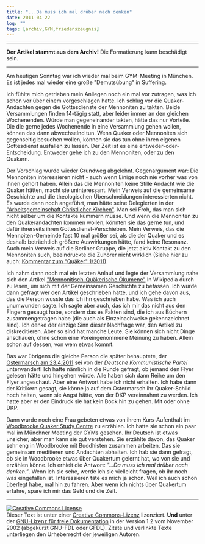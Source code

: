```yaml
---
title: "...Da muss ich mal drüber nach denken"
date: 2011-04-22
log: ""
tags: [archiv,GYM,friedenszeugnis]
---
```

<hr><b>Der Artikel stammt aus dem Archiv!</b> Die Formatierung kann beschädigt sein.<hr>

Am heutigen Sonntag war ich wieder mal beim GYM-Meeting in München. Es ist jedes mal wieder eine große "Demutsübung" in Suffering.  

Ich fühlte mich getrieben mein Anliegen noch ein mal vor zutragen, was ich schon vor über einem vorgeschlagen hatte. Ich schlug vor die Quaker-Andachten gegen die Gottesdienste der Mennoniten zu takten. Beide Versammlungen finden 14-tägig statt, aber leider immer an den gleichen Wochenenden. Würde man gegeneinander takten, hätte das nur Vorteile. Die die gerne jedes Wochenende in eine Versammlung gehen wollen, können das dann abwechselnd tun. Wenn Quaker oder Mennoniten sich gegenseitig besuchen wollen, können sie das tun ohne ihren eigenen Gottesdienst ausfallen zu lassen. Der Zeit ist es eine entweder-oder-Entscheidung. Entweder gehe ich zu den Mennoniten, oder zu den Quakern.  

Der Vorschlag wurde wieder Grundweg abgelehnt. Gegenargument war: Die Mennoniten interessieren nicht - auch wenn Einige noch nie vorher was von ihnen gehört haben. Allein das die Mennoniten keine Stille Andacht wie die Quaker hätten, macht sie uninteressant. Mein Verweis auf die gemeinsame Geschichte und die theologischen Überschneidungen interessierten nicht.  Es wurde dann noch angeführt, man hätte seine Delegierten in der <a href="http://de.wikipedia.org/wiki/Arbeitsgemeinschaft_Christlicher_Kirchen_in_Deutschland">"Arbeitsgemeinschaft Christlicher Kirchen"</a>. Man sei Froh, das man sich nicht selber um die Kontakte kümmern müsse. Und wenn die Mennoniten zu den Quakerandachten kommen wollen, könnten sie das gerne tun, und dafür ihrerseits ihren Gottesdienst-Verschieben. Mein Verweis, das die Mennoiten-Gemeinde fast 10 mal größer sei, als die der Quaker und es deshalb beträchtlich größere Auswirkungen hätte, fand keine Resonanz. Auch mein Verweis auf die Berliner Gruppe, die jetzt aktiv Kontakt zu den Mennoniten such, beeindruckte die Zuhörer nicht wirklich (Siehe hier zu auch: <a href="http://www.the-independent-friend.de/?q=node/718">Kommentar zum "Quäker" 1/2011</a>).  

Ich nahm dann noch mal ein letzten Anlauf und legte der Versammlung nahe sich den Artikel <a href="http://de.wikipedia.org/wiki/Mennonitisch-Qu%C3%A4kerische_%C3%96kumene">"Mennonitisch-Quäkerische Ökumene"</a> In Wikipedia durch zu lesen, um sich mit der Gemeinsamen Geschichte zu befassen. Ich wurde dann gefragt wer den Artikel geschrieben hätte, und ich gehe davon aus, das die Person wusste das ich ihn geschrieben habe. Was ich auch unumwunden sagte. Ich sagte aber auch, das ich mir das nicht aus den Fingern gesaugt habe, sondern das es Fakten sind, die ich aus Büchern zusammengetragen habe (die auch als Einzelnachweise gekennzeichnet sind). Ich denke der einzige Sinn dieser Nachfrage war, den Artikel zu diskreditieren. Aber so sind hat manche Leute. Sie können sich nicht Dinge anschauen, ohne schon eine Voreingenommene Meinung zu haben. Allein schon auf dessen, von wem etwas kommt.  

Das war übrigens die gleiche Person die später behauptete, der <a href="http://www.muenchner-friedensbuendnis.de/Ostermarsch-Muenchen-2011">Ostermarsch am 23.4.2011</a> sei von der <i>Deutsche Kommunistische Partei</i> unterwandert! Ich hatte nämlich in die Runde gefragt, ob jemand den Flyer gelesen hätte und hingehen würde. Alle haben sich dann Reihe um den Flyer angeschaut. Aber eine Antwort habe ich nicht erhalten. Ich habe dann der Kritikern gesagt, sie könne ja auf dem Ostermarsch ihr Quaker-Schild hoch halten, wenn sie Angst hätte, von der DKP vereinnahmt zu werden. Ich hatte aber er den Eindruck sie hat kein Bock hin zu gehen. Mit oder ohne DKP. 

Dann wurde noch eine Frau gebeten etwas von ihrem Kurs-Aufenthalt im <a href="http://www.woodbrooke.org.uk/">Woodbrooke Quaker Study Centre</a> zu erzählen. Ich hatte sie schon ein paar mal im Münchner Meeting der GYMs gesehen. Ihr Deutsch ist etwas unsicher, aber man kann sie gut verstehen. Sie erzählte davon, das Quaker sehr eng in Woodbrooke mit Buddhisten zusammen arbeiten. Das sie gemeinsam meditieren und Andachten abhalten. Ich hab sie dann gefragt, ob sie in Woodbrooke etwas über Quakertum gelernt hat, wo von sie und erzählen könne. Ich erhielt die Antwort: <i>"...Da muss ich mal drüber nach denken."</i>. Wenn ich sie sehe, werde ich sie vielleicht fragen, ob ihr noch was eingefallen ist. Interessieren täte es mich ja schon. Weil ich auch schon überlegt habe, mal hin zu fahren. Aber wenn ich nichts über Quakertum erfahre, spare ich mir das Geld und die Zeit. 


<hr />
<a rel="license" href="http://creativecommons.org/licenses/by-sa/3.0/de/"><img alt="Creative Commons License" style="border-width: 0pt;" src="http://i.creativecommons.org/l/by-sa/3.0/de/88x31.png" /></a><br />
Dieser <span xmlns:dc="http://purl.org/dc/elements/1.1/" href="http://purl.org/dc/dcmitype/Text" rel="dc:type">Text</span> ist unter einer <a rel="license" href="http://creativecommons.org/licenses/by-sa/3.0/de/">Creative Commons-Lizenz</a> lizenziert. <b>Und</b> unter der <a href="http://de.wikipedia.org/wiki/GFDL">GNU-Lizenz f&uuml;r freie Dokumentation</a> in der Version 1.2 vom November 2002 (abgek&uuml;rzt GNU-FDL oder GFDL). Zitate und verlinkte Texte unterliegen den Urheberrecht der jeweiligen Autoren.
